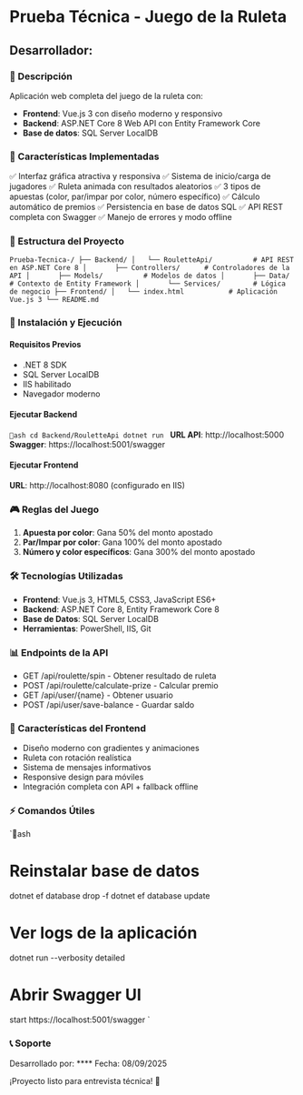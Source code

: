 ﻿# Prueba Técnica - Juego de la Ruleta
## Desarrollador: 

### 🎯 Descripción
Aplicación web completa del juego de la ruleta con:
- **Frontend**: Vue.js 3 con diseño moderno y responsivo
- **Backend**: ASP.NET Core 8 Web API con Entity Framework Core
- **Base de datos**: SQL Server LocalDB

### 🚀 Características Implementadas
✅ Interfaz gráfica atractiva y responsiva
✅ Sistema de inicio/carga de jugadores
✅ Ruleta animada con resultados aleatorios
✅ 3 tipos de apuestas (color, par/impar por color, número específico)
✅ Cálculo automático de premios
✅ Persistencia en base de datos SQL
✅ API REST completa con Swagger
✅ Manejo de errores y modo offline

### 📁 Estructura del Proyecto
`
Prueba-Tecnica-/
├── Backend/
│   └── RouletteApi/          # API REST en ASP.NET Core 8
│       ├── Controllers/      # Controladores de la API
│       ├── Models/          # Modelos de datos
│       ├── Data/            # Contexto de Entity Framework
│       └── Services/        # Lógica de negocio
├── Frontend/
│   └── index.html           # Aplicación Vue.js 3
└── README.md
`

### 🔧 Instalación y Ejecución

#### Requisitos Previos
- .NET 8 SDK
- SQL Server LocalDB
- IIS habilitado
- Navegador moderno

#### Ejecutar Backend
`ash
cd Backend/RouletteApi
dotnet run
`
**URL API**: http://localhost:5000
**Swagger**: https://localhost:5001/swagger

#### Ejecutar Frontend
**URL**: http://localhost:8080 (configurado en IIS)

### 🎮 Reglas del Juego
1. **Apuesta por color**: Gana 50% del monto apostado
2. **Par/Impar por color**: Gana 100% del monto apostado
3. **Número y color específicos**: Gana 300% del monto apostado

### 🛠️ Tecnologías Utilizadas
- **Frontend**: Vue.js 3, HTML5, CSS3, JavaScript ES6+
- **Backend**: ASP.NET Core 8, Entity Framework Core 8
- **Base de Datos**: SQL Server LocalDB
- **Herramientas**: PowerShell, IIS, Git

### 📊 Endpoints de la API
- GET /api/roulette/spin - Obtener resultado de ruleta
- POST /api/roulette/calculate-prize - Calcular premio
- GET /api/user/{name} - Obtener usuario
- POST /api/user/save-balance - Guardar saldo

### 🎨 Características del Frontend
- Diseño moderno con gradientes y animaciones
- Ruleta con rotación realística
- Sistema de mensajes informativos
- Responsive design para móviles
- Integración completa con API + fallback offline

### ⚡ Comandos Útiles
`ash
# Reinstalar base de datos
dotnet ef database drop -f
dotnet ef database update

# Ver logs de la aplicación
dotnet run --verbosity detailed

# Abrir Swagger UI
start https://localhost:5001/swagger
`

### 📞 Soporte
Desarrollado por: ****
Fecha: 08/09/2025

¡Proyecto listo para entrevista técnica! 🚀
